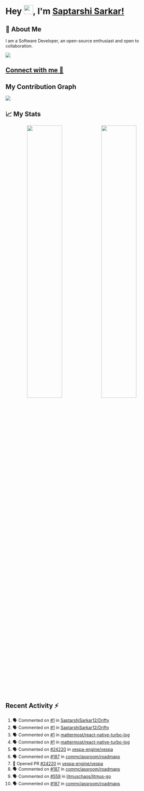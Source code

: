 # Hey <img src="https://github.com/TheDudeThatCode/TheDudeThatCode/blob/master/Assets/Hi.gif" width="30">, I'm [Saptarshi Sarkar!](https://bio.link/saptarshi) 

## 🚀 About Me
I am a Software Developer, an open-source enthusiast and open to collaboration.

![](https://visitor-badge.laobi.icu/badge?page_id=saptarshisarkar12.saptarshisarkar12)

## [Connect with me 💬](https://bio.link/saptarshi) 

## My Contribution Graph 
<img src="https://activity-graph.herokuapp.com/graph?username=SaptarshiSarkar12&bg_color=0f2d3d&color=1cadfb&line=1cadfb&point=1cadfb&area=true&hide_border=true">

## 📈 My Stats
<p align="center">	
  <img width="48%" src="https://github-readme-stats.vercel.app/api?username=saptarshisarkar12&show_icons=true&theme=tokyonight" />
  <img width="48%" src="https://github-readme-streak-stats.herokuapp.com/?user=saptarshisarkar12&theme=tokyonight" />
</p>

## Recent Activity :zap:
<!--START_SECTION:activity-->
1. 🗣 Commented on [#1](https://github.com/SaptarshiSarkar12/Drifty/issues/1) in [SaptarshiSarkar12/Drifty](https://github.com/SaptarshiSarkar12/Drifty)
2. 🗣 Commented on [#1](https://github.com/SaptarshiSarkar12/Drifty/issues/1) in [SaptarshiSarkar12/Drifty](https://github.com/SaptarshiSarkar12/Drifty)
3. 🗣 Commented on [#1](https://github.com/mattermost/react-native-turbo-log/issues/1) in [mattermost/react-native-turbo-log](https://github.com/mattermost/react-native-turbo-log)
4. 🗣 Commented on [#1](https://github.com/mattermost/react-native-turbo-log/issues/1) in [mattermost/react-native-turbo-log](https://github.com/mattermost/react-native-turbo-log)
5. 🗣 Commented on [#24220](https://github.com/vespa-engine/vespa/issues/24220) in [vespa-engine/vespa](https://github.com/vespa-engine/vespa)
6. 🗣 Commented on [#187](https://github.com/commclassroom/roadmaps/issues/187) in [commclassroom/roadmaps](https://github.com/commclassroom/roadmaps)
7. 💪 Opened PR [#24220](https://github.com/vespa-engine/vespa/pull/24220) in [vespa-engine/vespa](https://github.com/vespa-engine/vespa)
8. 🗣 Commented on [#187](https://github.com/commclassroom/roadmaps/issues/187) in [commclassroom/roadmaps](https://github.com/commclassroom/roadmaps)
9. 🗣 Commented on [#559](https://github.com/litmuschaos/litmus-go/issues/559) in [litmuschaos/litmus-go](https://github.com/litmuschaos/litmus-go)
10. 🗣 Commented on [#187](https://github.com/commclassroom/roadmaps/issues/187) in [commclassroom/roadmaps](https://github.com/commclassroom/roadmaps)
<!--END_SECTION:activity-->
